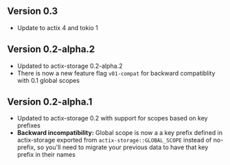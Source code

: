 ## Version 0.3
- Update to actix 4 and tokio 1

## Version 0.2-alpha.2
- Updated to actix-storage 0.2-alpha.2
- There is now a new feature flag `v01-compat` for backward compatiblity with 0.1 global scopes

## Version 0.2-alpha.1
- Updated to actix-storage 0.2 with support for scopes based on key prefixes
- **Backward incompatibility:** Global scope is now a a key prefix defined in actix-storage exported from `actix-storage::GLOBAL_SCOPE` instead of no-prefix, so you'll need to migrate your previous data to have that key prefix in their names
